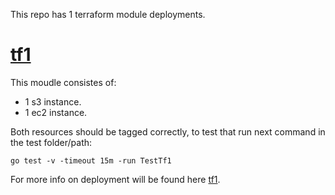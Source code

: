 
This repo has 1 terraform module deployments.
# [tf1](https://github.com/IdontApply/fl-maytham-1/tree/main/tf1) 

This moudle consistes of:
- 1 s3 instance.
- 1 ec2 instance.
  
<p>Both resources should be tagged correctly, to test that run next command in the test folder/path:</p>

```console
go test -v -timeout 15m -run TestTf1
```
For more info on deployment will be found here [tf1](https://github.com/IdontApply/fl-maytham-1/tree/main/tf1).

